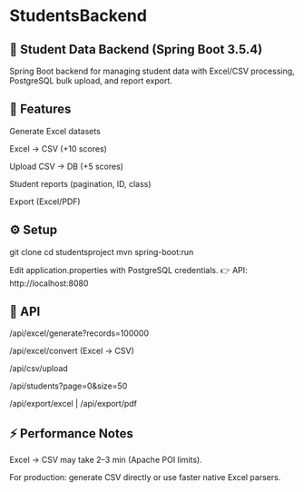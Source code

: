 # StudentsBackend
## 📘 Student Data Backend (Spring Boot 3.5.4)

Spring Boot backend for managing student data with Excel/CSV processing, PostgreSQL bulk upload, and report export.

## 🚀 Features

Generate Excel datasets

Excel → CSV (+10 scores)

Upload CSV → DB (+5 scores)

Student reports (pagination, ID, class)

Export (Excel/PDF)

## ⚙️ Setup
git clone <backend-repo-link>
cd studentsproject
mvn spring-boot:run


Edit application.properties with PostgreSQL credentials.
👉 API: http://localhost:8080

## 📖 API

/api/excel/generate?records=100000

/api/excel/convert (Excel → CSV)

/api/csv/upload

/api/students?page=0&size=50

/api/export/excel | /api/export/pdf

## ⚡ Performance Notes

Excel → CSV may take 2–3 min (Apache POI limits).

For production: generate CSV directly or use faster native Excel parsers.